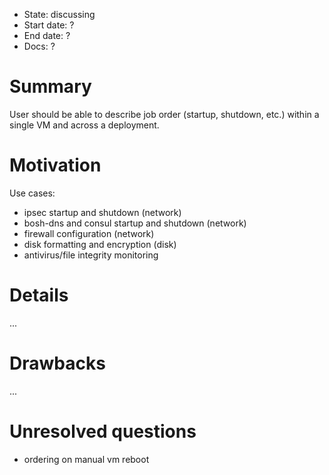 - State: discussing
- Start date: ?
- End date: ?
- Docs: ?

# Summary

User should be able to describe job order (startup, shutdown, etc.) within a single VM and across a deployment.

# Motivation

Use cases:

- ipsec startup and shutdown (network)
- bosh-dns and consul startup and shutdown (network)
- firewall configuration (network)
- disk formatting and encryption (disk)
- antivirus/file integrity monitoring

# Details

...

# Drawbacks

...

# Unresolved questions

- ordering on manual vm reboot
